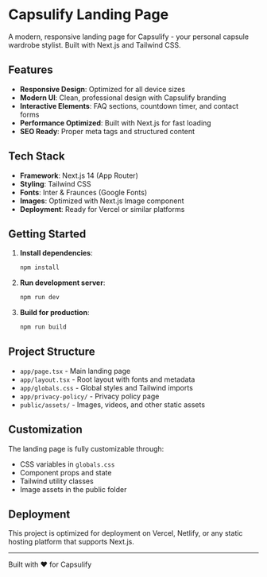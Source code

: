 # Capsulify Landing Page

A modern, responsive landing page for Capsulify - your personal capsule wardrobe stylist. Built with Next.js and Tailwind CSS.

## Features

-   **Responsive Design**: Optimized for all device sizes
-   **Modern UI**: Clean, professional design with Capsulify branding
-   **Interactive Elements**: FAQ sections, countdown timer, and contact forms
-   **Performance Optimized**: Built with Next.js for fast loading
-   **SEO Ready**: Proper meta tags and structured content

## Tech Stack

-   **Framework**: Next.js 14 (App Router)
-   **Styling**: Tailwind CSS
-   **Fonts**: Inter & Fraunces (Google Fonts)
-   **Images**: Optimized with Next.js Image component
-   **Deployment**: Ready for Vercel or similar platforms

## Getting Started

1. **Install dependencies**:

    ```bash
    npm install
    ```

2. **Run development server**:

    ```bash
    npm run dev
    ```

3. **Build for production**:
    ```bash
    npm run build
    ```

## Project Structure

-   `app/page.tsx` - Main landing page
-   `app/layout.tsx` - Root layout with fonts and metadata
-   `app/globals.css` - Global styles and Tailwind imports
-   `app/privacy-policy/` - Privacy policy page
-   `public/assets/` - Images, videos, and other static assets

## Customization

The landing page is fully customizable through:

-   CSS variables in `globals.css`
-   Component props and state
-   Tailwind utility classes
-   Image assets in the public folder

## Deployment

This project is optimized for deployment on Vercel, Netlify, or any static hosting platform that supports Next.js.

---

Built with ❤️ for Capsulify
